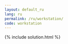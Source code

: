 ```yaml
---
layout: default_ru
lang: ru
permalink: /ru/workstation/
code: workstation
---
```

{% include solution.html %}
